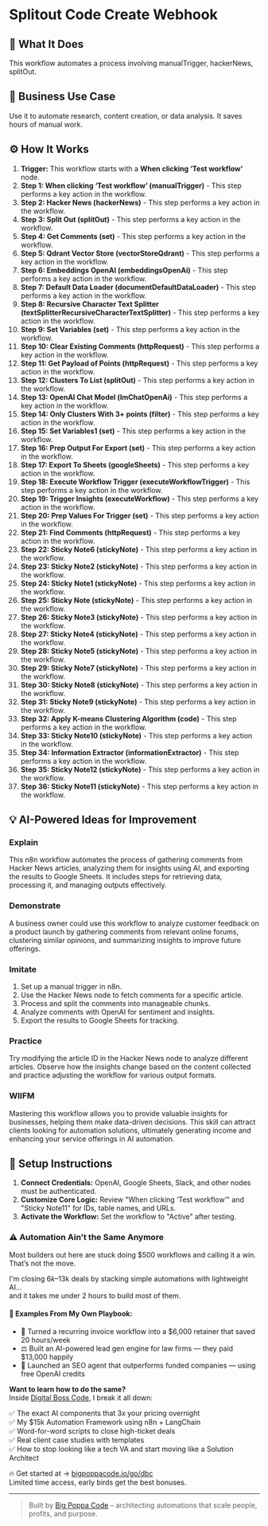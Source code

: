 # Splitout Code Create Webhook

## 🚀 What It Does
This workflow automates a process involving manualTrigger, hackerNews, splitOut.

## 💼 Business Use Case
Use it to automate research, content creation, or data analysis. It saves hours of manual work.

## ⚙️ How It Works
1.  **Trigger:** This workflow starts with a **When clicking ‘Test workflow’** node.
2. **Step 1: When clicking ‘Test workflow’ (manualTrigger)** - This step performs a key action in the workflow.
3. **Step 2: Hacker News (hackerNews)** - This step performs a key action in the workflow.
4. **Step 3: Split Out (splitOut)** - This step performs a key action in the workflow.
5. **Step 4: Get Comments (set)** - This step performs a key action in the workflow.
6. **Step 5: Qdrant Vector Store (vectorStoreQdrant)** - This step performs a key action in the workflow.
7. **Step 6: Embeddings OpenAI (embeddingsOpenAi)** - This step performs a key action in the workflow.
8. **Step 7: Default Data Loader (documentDefaultDataLoader)** - This step performs a key action in the workflow.
9. **Step 8: Recursive Character Text Splitter (textSplitterRecursiveCharacterTextSplitter)** - This step performs a key action in the workflow.
10. **Step 9: Set Variables (set)** - This step performs a key action in the workflow.
11. **Step 10: Clear Existing Comments (httpRequest)** - This step performs a key action in the workflow.
12. **Step 11: Get Payload of Points (httpRequest)** - This step performs a key action in the workflow.
13. **Step 12: Clusters To List (splitOut)** - This step performs a key action in the workflow.
14. **Step 13: OpenAI Chat Model (lmChatOpenAi)** - This step performs a key action in the workflow.
15. **Step 14: Only Clusters With 3+ points (filter)** - This step performs a key action in the workflow.
16. **Step 15: Set Variables1 (set)** - This step performs a key action in the workflow.
17. **Step 16: Prep Output For Export (set)** - This step performs a key action in the workflow.
18. **Step 17: Export To Sheets (googleSheets)** - This step performs a key action in the workflow.
19. **Step 18: Execute Workflow Trigger (executeWorkflowTrigger)** - This step performs a key action in the workflow.
20. **Step 19: Trigger Insights (executeWorkflow)** - This step performs a key action in the workflow.
21. **Step 20: Prep Values For Trigger (set)** - This step performs a key action in the workflow.
22. **Step 21: Find Comments (httpRequest)** - This step performs a key action in the workflow.
23. **Step 22: Sticky Note6 (stickyNote)** - This step performs a key action in the workflow.
24. **Step 23: Sticky Note2 (stickyNote)** - This step performs a key action in the workflow.
25. **Step 24: Sticky Note1 (stickyNote)** - This step performs a key action in the workflow.
26. **Step 25: Sticky Note (stickyNote)** - This step performs a key action in the workflow.
27. **Step 26: Sticky Note3 (stickyNote)** - This step performs a key action in the workflow.
28. **Step 27: Sticky Note4 (stickyNote)** - This step performs a key action in the workflow.
29. **Step 28: Sticky Note5 (stickyNote)** - This step performs a key action in the workflow.
30. **Step 29: Sticky Note7 (stickyNote)** - This step performs a key action in the workflow.
31. **Step 30: Sticky Note8 (stickyNote)** - This step performs a key action in the workflow.
32. **Step 31: Sticky Note9 (stickyNote)** - This step performs a key action in the workflow.
33. **Step 32: Apply K-means Clustering Algorithm (code)** - This step performs a key action in the workflow.
34. **Step 33: Sticky Note10 (stickyNote)** - This step performs a key action in the workflow.
35. **Step 34: Information Extractor (informationExtractor)** - This step performs a key action in the workflow.
36. **Step 35: Sticky Note12 (stickyNote)** - This step performs a key action in the workflow.
37. **Step 36: Sticky Note11 (stickyNote)** - This step performs a key action in the workflow.

## 💡 AI-Powered Ideas for Improvement
### Explain
This n8n workflow automates the process of gathering comments from Hacker News articles, analyzing them for insights using AI, and exporting the results to Google Sheets. It includes steps for retrieving data, processing it, and managing outputs effectively.

### Demonstrate
A business owner could use this workflow to analyze customer feedback on a product launch by gathering comments from relevant online forums, clustering similar opinions, and summarizing insights to improve future offerings.

### Imitate
1. Set up a manual trigger in n8n.
2. Use the Hacker News node to fetch comments for a specific article.
3. Process and split the comments into manageable chunks.
4. Analyze comments with OpenAI for sentiment and insights.
5. Export the results to Google Sheets for tracking.

### Practice
Try modifying the article ID in the Hacker News node to analyze different articles. Observe how the insights change based on the content collected and practice adjusting the workflow for various output formats.

### WIIFM
Mastering this workflow allows you to provide valuable insights for businesses, helping them make data-driven decisions. This skill can attract clients looking for automation solutions, ultimately generating income and enhancing your service offerings in AI automation.

## 🔧 Setup Instructions
1. **Connect Credentials:** OpenAI, Google Sheets, Slack, and other nodes must be authenticated.
2. **Customize Core Logic:** Review "When clicking ‘Test workflow’" and "Sticky Note11" for IDs, table names, and URLs.
3. **Activate the Workflow:** Set the workflow to "Active" after testing.

### ⚠️ Automation Ain’t the Same Anymore

Most builders out here are stuck doing $500 workflows and calling it a win.  
That’s not the move.  

I'm closing $6k–$13k deals by stacking simple automations with lightweight AI...  
and it takes me under 2 hours to build most of them.

#### 🧠 Examples From My Own Playbook:
- 🔁 Turned a recurring invoice workflow into a $6,000 retainer that saved 20 hours/week  
- ⚖️ Built an AI-powered lead gen engine for law firms — they paid $13,000 happily  
- 🚀 Launched an SEO agent that outperforms funded companies — using free OpenAI credits  

**Want to learn how to do the same?**  
Inside [Digital Boss Code](https://bigpoppacode.io/go/dbc), I break it all down:

✅ The exact AI components that 3x your pricing overnight  
✅ My $15k Automation Framework using n8n + LangChain  
✅ Word-for-word scripts to close high-ticket deals  
✅ Real client case studies with templates  
✅ How to stop looking like a tech VA and start moving like a Solution Architect  

🔥 Get started at → [bigpoppacode.io/go/dbc](https://bigpoppacode.io/go/dbc)  
Limited time access, early birds get the best bonuses.

---
> Built by [Big Poppa Code](https://bigpoppacode.io) – architecting automations that scale people, profits, and purpose.
